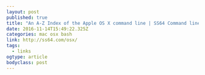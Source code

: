 ```yaml
---
layout: post
published: true
title: "An A-Z Index of the Apple OS X command line | SS64 Command line reference"
date: 2016-11-14T15:49:22.325Z
categories: mac osx bash
link: http://ss64.com/osx/
tags:
  - links
ogtype: article
bodyclass: post
---
```

